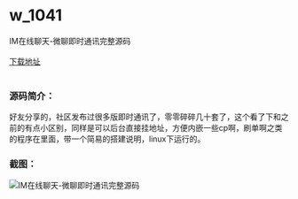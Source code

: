 # w_1041
IM在线聊天-微聊即时通讯完整源码
<br/></br>
[下载地址](https://www.uuid2.com/1041.html "下载地址")
<br/></br>
<h3>源码简介：</h3>
<p>好友分享的，社区发布过很多版即时通讯了，零零碎碎几十套了，这个看了下和之前的有点小区别，同样是可以后台直接挂地址，方便内嵌一些cp啊，刷单啊之类的程序在里面，带一个简易的搭建说明，linux下运行的。<p>
<h3>截图：</h3>
<img src="https://www.uuid2.com/wp-content/uploads/img/202105/2ccec19934.jpg" alt="IM在线聊天-微聊即时通讯完整源码">
